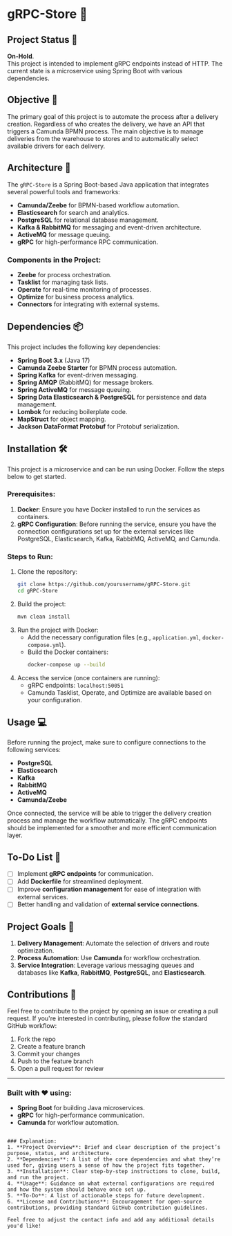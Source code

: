 # gRPC-Store 🚚

## Project Status 🚧
**On-Hold**.  
This project is intended to implement gRPC endpoints instead of HTTP. The current state is a microservice using Spring Boot with various dependencies.

## Objective 🎯
The primary goal of this project is to automate the process after a delivery creation. Regardless of who creates the delivery, we have an API that triggers a Camunda BPMN process. The main objective is to manage deliveries from the warehouse to stores and to automatically select available drivers for each delivery. 

## Architecture 🔧
The `gRPC-Store` is a Spring Boot-based Java application that integrates several powerful tools and frameworks:
- **Camunda/Zeebe** for BPMN-based workflow automation.
- **Elasticsearch** for search and analytics.
- **PostgreSQL** for relational database management.
- **Kafka & RabbitMQ** for messaging and event-driven architecture.
- **ActiveMQ** for message queuing.
- **gRPC** for high-performance RPC communication.

### Components in the Project:
- **Zeebe** for process orchestration.
- **Tasklist** for managing task lists.
- **Operate** for real-time monitoring of processes.
- **Optimize** for business process analytics.
- **Connectors** for integrating with external systems.

## Dependencies 📦
This project includes the following key dependencies:

- **Spring Boot 3.x** (Java 17)
- **Camunda Zeebe Starter** for BPMN process automation.
- **Spring Kafka** for event-driven messaging.
- **Spring AMQP** (RabbitMQ) for message brokers.
- **Spring ActiveMQ** for message queuing.
- **Spring Data Elasticsearch & PostgreSQL** for persistence and data management.
- **Lombok** for reducing boilerplate code.
- **MapStruct** for object mapping.
- **Jackson DataFormat Protobuf** for Protobuf serialization.

## Installation 🛠️
This project is a microservice and can be run using Docker. Follow the steps below to get started.

### Prerequisites:
1. **Docker**: Ensure you have Docker installed to run the services as containers.
2. **gRPC Configuration**: Before running the service, ensure you have the connection configurations set up for the external services like PostgreSQL, Elasticsearch, Kafka, RabbitMQ, ActiveMQ, and Camunda.

### Steps to Run:
1. Clone the repository:
   ```bash
   git clone https://github.com/yourusername/gRPC-Store.git
   cd gRPC-Store
   ```
2. Build the project:
   ```bash
   mvn clean install
   ```
3. Run the project with Docker:
   - Add the necessary configuration files (e.g., `application.yml`, `docker-compose.yml`).
   - Build the Docker containers:
     ```bash
     docker-compose up --build
     ```
4. Access the service (once containers are running):
   - gRPC endpoints: `localhost:50051`
   - Camunda Tasklist, Operate, and Optimize are available based on your configuration.

## Usage 💻
Before running the project, make sure to configure connections to the following services:
- **PostgreSQL**
- **Elasticsearch**
- **Kafka**
- **RabbitMQ**
- **ActiveMQ**
- **Camunda/Zeebe**

Once connected, the service will be able to trigger the delivery creation process and manage the workflow automatically. The gRPC endpoints should be implemented for a smoother and more efficient communication layer.

## To-Do List 📝
- [ ] Implement **gRPC endpoints** for communication.
- [ ] Add **Dockerfile** for streamlined deployment.
- [ ] Improve **configuration management** for ease of integration with external services.
- [ ] Better handling and validation of **external service connections**.

## Project Goals 🎯
1. **Delivery Management**: Automate the selection of drivers and route optimization.
2. **Process Automation**: Use **Camunda** for workflow orchestration.
3. **Service Integration**: Leverage various messaging queues and databases like **Kafka**, **RabbitMQ**, **PostgreSQL**, and **Elasticsearch**.


## Contributions 🤝
Feel free to contribute to the project by opening an issue or creating a pull request. If you're interested in contributing, please follow the standard GitHub workflow:
1. Fork the repo
2. Create a feature branch
3. Commit your changes
4. Push to the feature branch
5. Open a pull request for review

---

### Built with ❤️ using:
- **Spring Boot** for building Java microservices.
- **gRPC** for high-performance communication.
- **Camunda** for workflow automation.

```

### Explanation:
1. **Project Overview**: Brief and clear description of the project’s purpose, status, and architecture.
2. **Dependencies**: A list of the core dependencies and what they’re used for, giving users a sense of how the project fits together.
3. **Installation**: Clear step-by-step instructions to clone, build, and run the project.
4. **Usage**: Guidance on what external configurations are required and how the system should behave once set up.
5. **To-Do**: A list of actionable steps for future development.
6. **License and Contributions**: Encouragement for open-source contributions, providing standard GitHub contribution guidelines.
   
Feel free to adjust the contact info and add any additional details you'd like!
